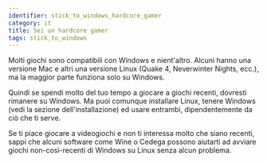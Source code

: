 ```yaml
---
identifier: stick_to_windows_hardcore_gamer
category: it
title: Sei un hardcore gamer
tags: stick_to_windows
---
```


Molti giochi sono compatibili con Windows e nient'altro. Alcuni 
hanno una versione Mac e altri una versione Linux (Quake 4, Neverwinter 
Nights, ecc.), ma la maggior parte funziona solo su Windows.

Quindi se spendi molto del tuo tempo a giocare a giochi recenti, 
dovresti rimanere su Windows. Ma puoi comunque installare Linux, 
tenere Windows (vedi la sezione dell'installazione) ed usare entrambi, 
dipendentemente da ciò che ti serve.

Se ti piace giocare a videogiochi e non ti interessa molto che siano recenti, sappi che alcuni software come Wine o Cedega possono aiutarti ad avviare giochi non-così-recenti di Windows su Linux senza alcun problema.

